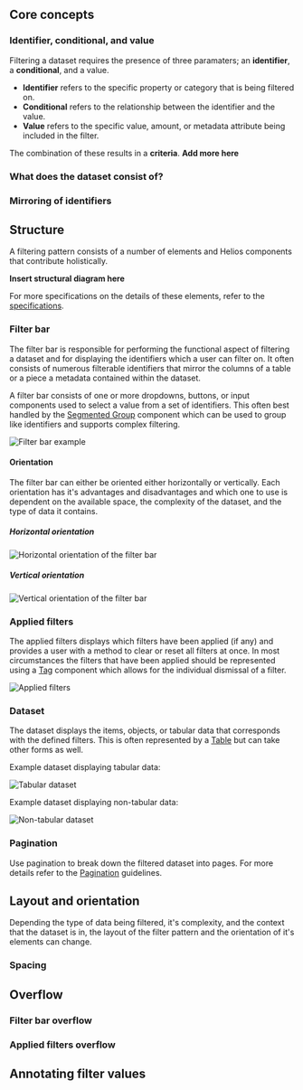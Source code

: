 ## Core concepts

### Identifier, conditional, and value

Filtering a dataset requires the presence of three paramaters; an **identifier**, a **conditional**, and a value.

- **Identifier** refers to the specific property or category that is being filtered on.
- **Conditional** refers to the relationship between the identifier and the value.
- **Value** refers to the specific value, amount, or metadata attribute being included in the filter.

The combination of these results in a **criteria**. **Add more here**

### What does the dataset consist of?

### Mirroring of identifiers

## Structure

A filtering pattern consists of a number of elements and Helios components that contribute holistically.

**Insert structural diagram here**

For more specifications on the details of these elements, refer to the [specifications](/patterns/filter-patterns?tab=specifications).

### Filter bar

The filter bar is responsible for performing the functional aspect of filtering a dataset and for displaying the identifiers which a user can filter on. It often consists of numerous filterable identifiers that mirror the columns of a table or a piece a metadata contained within the dataset.

A filter bar consists of one or more dropdowns, buttons, or input components used to select a value from a set of identifiers. This often best handled by the [Segmented Group](/components/segmented-group) component which can be used to group like identifiers and supports complex filtering.

![Filter bar example](/assets/patterns/filter-patterns/filter-bar-segmented-group.png)

#### Orientation

The filter bar can either be oriented either horizontally or vertically. Each orientation has it's advantages and disadvantages and which one to use is dependent on the available space, the complexity of the dataset, and the type of data it contains.

##### Horizontal orientation

![Horizontal orientation of the filter bar](/assets/patterns/filter-patterns/layout-horizontal-orientation.png)

##### Vertical orientation

![Vertical orientation of the filter bar](/assets/patterns/filter-patterns/layout-vertical-orientation.png)

### Applied filters

The applied filters displays which filters have been applied (if any) and provides a user with a method to clear or reset all filters at once. In most circumstances the filters that have been applied should be represented using a [Tag](/components/tag) component which allows for the individual dismissal of a filter.

![Applied filters](/assets/patterns/filter-patterns/applied-filters.png)

### Dataset

The dataset displays the items, objects, or tabular data that corresponds with the defined filters. This is often represented by a [Table](/components/table) but can take other forms as well.

Example dataset displaying tabular data:

![Tabular dataset](/assets/patterns/filter-patterns/example-dataset-tabular-data.png)

Example dataset displaying non-tabular data:

![Non-tabular dataset](/assets/patterns/filter-patterns/example-dataset-non-tabular-data.png)

### Pagination

Use pagination to break down the filtered dataset into pages. For more details refer to the [Pagination](/components/pagination) guidelines.

## Layout and orientation

Depending the type of data being filtered, it's complexity, and the context that the dataset is in, the layout of the filter pattern and the orientation of it's elements can change.

### Spacing

## Overflow

### Filter bar overflow

### Applied filters overflow

## Annotating filter values
